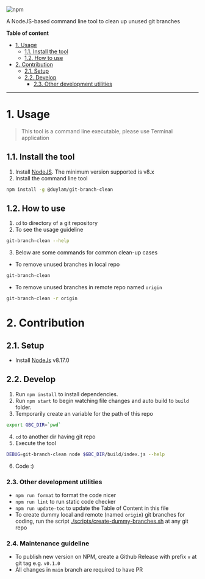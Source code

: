 ![npm](https://img.shields.io/npm/v/@duylam/git-branch-clean)

A NodeJS-based command line tool to clean up unused git branches

**Table of content**

<!-- toc -->

- [1. Usage](#1-usage)
  * [1.1. Install the tool](#11-install-the-tool)
  * [1.2. How to use](#12-how-to-use)
- [2. Contribution](#2-contribution)
  * [2.1. Setup](#21-setup)
  * [2.2. Develop](#22-develop)
    + [2.3. Other development utilities](#23-other-development-utilities)

<!-- tocstop -->

---

# 1. Usage

> This tool is a command line executable, please use Terminal application

## 1.1. Install the tool

1. Install [NodeJS](https://nodejs.org/en/download/). The minimum version supported is v8.x
1. Install the command line tool

```bash
npm install -g @duylam/git-branch-clean
```

## 1.2. How to use

1. `cd` to directory of a git repository
1. To see the usage guideline

```bash
git-branch-clean --help
```

3. Below are some commands for common clean-up cases

- To remove unused branches in local repo

```bash
git-branch-clean
```

- To remove unused branches in remote repo named `origin` 

```bash
git-branch-clean -r origin
```

# 2. Contribution

## 2.1. Setup

- Install [NodeJs](https://nodejs.org/en/download/) v8.17.0

## 2.2. Develop

1. Run `npm install` to install dependencies.
1. Run `npm start` to begin watching file changes and auto build to `build` folder.
1. Temporarily create an variable for the path of this repo

```bash
export GBC_DIR=`pwd`
```

4. `cd` to another dir having git repo
1. Execute the tool

```bash
DEBUG=git-branch-clean node $GBC_DIR/build/index.js --help
```

6. Code :)

### 2.3. Other development utilities

- `npm run format` to format the code nicer
- `npm run lint` to run static code checker
- `npm run update-toc` to update the Table of Content in this file
- To create dummy local and remote (named `origin`) git branches for coding, run the script [./scripts/create-dummy-branches.sh](./scripts/create-dummy-branches.sh) at any git repo

### 2.4. Maintenance guideline

- To publish new version on NPM, create a Github Release with prefix `v` at git tag e.g. `v0.1.0`
- All changes in `main` branch are required to have PR
